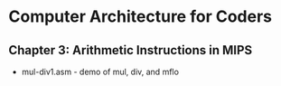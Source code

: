 # Computer Architecture for Coders
## Chapter 3: Arithmetic Instructions in MIPS

* mul-div1.asm - demo of mul, div, and mflo